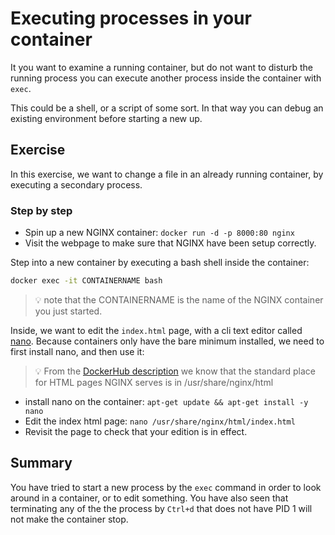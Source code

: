 # Executing processes in your container

It you want to examine a running container, but do not want to disturb the running process you can execute another process inside the container with `exec`.

This could be a shell, or a script of some sort. In that way you can debug an existing environment before starting a new up.

## Exercise

In this exercise, we want to change a file in an already running container, by executing a secondary process.

### Step by step

- Spin up a new NGINX container: `docker run -d -p 8000:80 nginx`
- Visit the webpage to make sure that NGINX have been setup correctly.

Step into a new container by executing a bash shell inside the container:

```bash
docker exec -it CONTAINERNAME bash
```

> :bulb: note that the CONTAINERNAME is the name of the NGINX container you just started.

Inside, we want to edit the `index.html` page, with a cli text editor called [nano](https://www.nano-editor.org/).
Because containers only have the bare minimum installed, we need to first install nano, and then use it:

> :bulb: From the [DockerHub description](https://hub.docker.com/_/nginx) we know that the standard place for HTML pages NGINX serves is in /usr/share/nginx/html

- install nano on the container: `apt-get update && apt-get install -y nano`
- Edit the index html page: `nano /usr/share/nginx/html/index.html`
- Revisit the page to check that your edition is in effect.

## Summary

You have tried to start a new process by the `exec` command in order to look around in a container, or to edit something.
You have also seen that terminating any of the the process by `Ctrl+d` that does not have PID 1 will not make the container stop.
